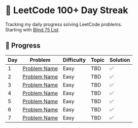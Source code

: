 # 💯 LeetCode 100+ Day Streak

Tracking my daily progress solving LeetCode problems.  
Starting with [Blind 75 List](https://neetcode.io/practice).

## 📅 Progress

| Day | Problem | Difficulty | Topic | Solution |
|-----|---------|------------|-------|----------|
| 1 | [Problem Name](Day01/README.md) | Easy | TBD | ✅ |
| 2 | [Problem Name](Day02/README.md) | Easy | TBD | ✅ |
| 3 | [Problem Name](Day03/README.md) | Easy | TBD | ✅ |
| 4 | [Problem Name](Day04/README.md) | Easy | TBD | ✅ |
| 5 | [Problem Name](Day05/README.md) | Easy | TBD | ✅ |
| 6 | [Problem Name](Day06/README.md) | Easy | TBD | ✅ |
| 7 | [Problem Name](Day07/README.md) | Easy | TBD | ✅ |
